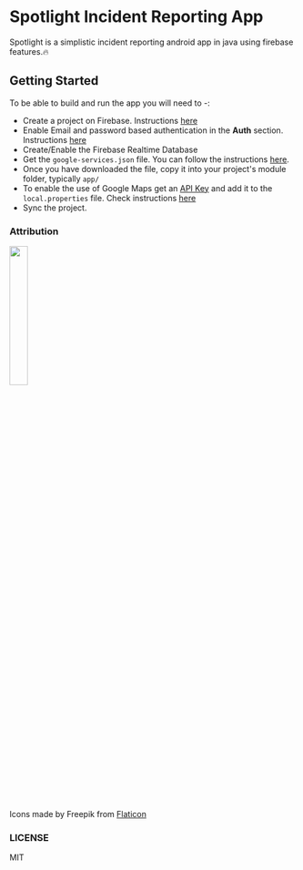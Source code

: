 # Spotlight Incident Reporting App

Spotlight is a simplistic incident reporting android app in java using firebase features.🔥

## Getting Started
To be able to build and run the app you will need to -:
- Create a project on Firebase. Instructions [here](https://firebase.google.com/docs/android/setup#create-firebase-project)
- Enable  Email and password based authentication in the **Auth** section. Instructions [here](https://firebase.google.com/docs/auth/android/password-auth#before_you_begin)
- Create/Enable the Firebase Realtime Database
- Get the `google-services.json` file. You can follow the instructions  [here](https://firebase.google.com/docs/android/setup#register-app).
- Once you have downloaded the file, copy it into your project's module folder, typically `app/` 
- To enable the use of Google Maps get an [API Key](https://developers.google.com/maps/documentation/android-sdk/get-api-key) and add it to the `local.properties` file. Check instructions [here](https://developers.google.com/maps/documentation/android-sdk/get-api-key#add_key)
- Sync the project.

### Attribution

<img src="https://media.flaticon.com/dist/min/img/logo/flaticon_negative.svg" width=25% height=25%>

Icons made by Freepik from [Flaticon](https://www.flaticon.com)

### LICENSE

MIT
